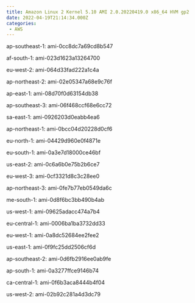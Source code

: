 ```yaml
---
title: Amazon Linux 2 Kernel 5.10 AMI 2.0.20220419.0 x86_64 HVM gp2
date: 2022-04-19T21:14:34.000Z
categories:
 - AWS
---
```


ap-southeast-1: ami-0cc8dc7a69cd8b547

af-south-1: ami-023d1623a13264700

eu-west-2: ami-064d33fad222a1c4a

ap-northeast-2: ami-02e05347a68e9c76f

ap-east-1: ami-08d70f0d63154db38

ap-southeast-3: ami-06f468ccf68e6cc72

sa-east-1: ami-0926203d0eabb4ea6

ap-northeast-1: ami-0bcc04d20228d0cf6

eu-north-1: ami-04429d960e0f4871e

eu-south-1: ami-0a3e7d18000ce46bf

us-east-2: ami-0c6a6b0e75b2b6ce7

eu-west-3: ami-0cf3321d8c3c28ee0

ap-northeast-3: ami-0fe7b77eb0549da6c

me-south-1: ami-0d8f6bc3bb490b4ab

us-west-1: ami-09625adacc474a7b4

eu-central-1: ami-0006ba1ba3732dd33

eu-west-1: ami-0a8dc52684ee2fee2

us-east-1: ami-0f9fc25dd2506cf6d

ap-southeast-2: ami-0d6fb2916ee0ab9fe

ap-south-1: ami-0a3277ffce9146b74

ca-central-1: ami-0f6b3aca8444b4f04

us-west-2: ami-02b92c281a4d3dc79

